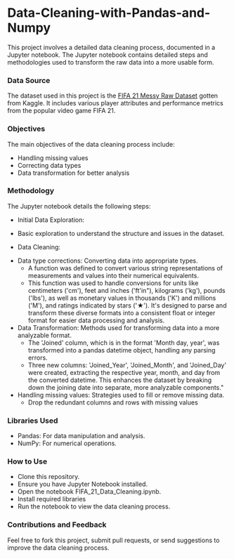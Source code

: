 # Data-Cleaning-with-Pandas-and-Numpy
This project involves a detailed data cleaning process, documented in a Jupyter notebook. 
The Jupyter notebook contains detailed steps and methodologies used to transform the raw data into a more usable form.

### Data Source
The dataset used in this project is the [FIFA 21 Messy Raw Dataset](https://www.kaggle.com/datasets/yagunnersya/fifa-21-messy-raw-dataset-for-cleaning-exploring?select=fifa21+raw+data+v2.csv) gotten from Kaggle. It includes various player attributes and performance metrics from the popular video game FIFA 21.

### Objectives
The main objectives of the data cleaning process include:

* Handling missing values
* Correcting data types
* Data transformation for better analysis

### Methodology
The Jupyter notebook details the following steps:

- Initial Data Exploration:
 * Basic exploration to understand the structure and issues in the dataset.
- Data Cleaning:
 * Data type corrections: Converting data into appropriate types.
     * A function was defined to convert various string representations of measurements and values into their numerical equivalents.
     * This function was used to handle conversions for units like centimeters ('cm'), feet and inches ('ft'in"), kilograms ('kg'), pounds ('lbs'), as well as monetary values in thousands ('K') and millions ('M'), and ratings indicated by stars ('★'). It's designed to parse and transform these diverse formats into a consistent float or integer format for easier data processing and analysis.
 * Data Transformation: Methods used for transforming data into a more analyzable format.
     * The 'Joined' column, which is in the format 'Month day, year', was transformed into a pandas datetime object, handling any parsing errors.
     * Three new columns: 'Joined_Year', 'Joined_Month', and 'Joined_Day' were created, extracting the respective year, month, and day from the converted datetime. This enhances the dataset by breaking down the joining date into separate, more analyzable components."
 * Handling missing values: Strategies used to fill or remove missing data.
     * Drop the redundant columns and rows with missing values

### Libraries Used
* Pandas: For data manipulation and analysis.
* NumPy: For numerical operations.

### How to Use
* Clone this repository.
* Ensure you have Jupyter Notebook installed.
* Open the notebook FIFA_21_Data_Cleaning.ipynb.
* Install required libraries
* Run the notebook to view the data cleaning process.

### Contributions and Feedback
Feel free to fork this project, submit pull requests, or send suggestions to improve the data cleaning process.
